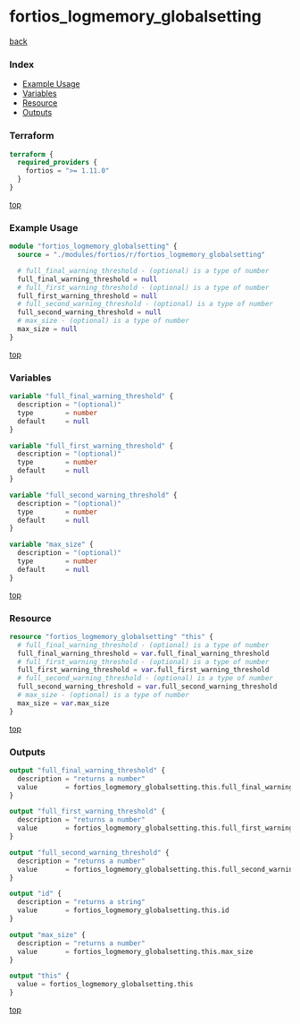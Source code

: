 # fortios_logmemory_globalsetting

[back](../fortios.md)

### Index

- [Example Usage](#example-usage)
- [Variables](#variables)
- [Resource](#resource)
- [Outputs](#outputs)

### Terraform

```terraform
terraform {
  required_providers {
    fortios = ">= 1.11.0"
  }
}
```

[top](#index)

### Example Usage

```terraform
module "fortios_logmemory_globalsetting" {
  source = "./modules/fortios/r/fortios_logmemory_globalsetting"

  # full_final_warning_threshold - (optional) is a type of number
  full_final_warning_threshold = null
  # full_first_warning_threshold - (optional) is a type of number
  full_first_warning_threshold = null
  # full_second_warning_threshold - (optional) is a type of number
  full_second_warning_threshold = null
  # max_size - (optional) is a type of number
  max_size = null
}
```

[top](#index)

### Variables

```terraform
variable "full_final_warning_threshold" {
  description = "(optional)"
  type        = number
  default     = null
}

variable "full_first_warning_threshold" {
  description = "(optional)"
  type        = number
  default     = null
}

variable "full_second_warning_threshold" {
  description = "(optional)"
  type        = number
  default     = null
}

variable "max_size" {
  description = "(optional)"
  type        = number
  default     = null
}
```

[top](#index)

### Resource

```terraform
resource "fortios_logmemory_globalsetting" "this" {
  # full_final_warning_threshold - (optional) is a type of number
  full_final_warning_threshold = var.full_final_warning_threshold
  # full_first_warning_threshold - (optional) is a type of number
  full_first_warning_threshold = var.full_first_warning_threshold
  # full_second_warning_threshold - (optional) is a type of number
  full_second_warning_threshold = var.full_second_warning_threshold
  # max_size - (optional) is a type of number
  max_size = var.max_size
}
```

[top](#index)

### Outputs

```terraform
output "full_final_warning_threshold" {
  description = "returns a number"
  value       = fortios_logmemory_globalsetting.this.full_final_warning_threshold
}

output "full_first_warning_threshold" {
  description = "returns a number"
  value       = fortios_logmemory_globalsetting.this.full_first_warning_threshold
}

output "full_second_warning_threshold" {
  description = "returns a number"
  value       = fortios_logmemory_globalsetting.this.full_second_warning_threshold
}

output "id" {
  description = "returns a string"
  value       = fortios_logmemory_globalsetting.this.id
}

output "max_size" {
  description = "returns a number"
  value       = fortios_logmemory_globalsetting.this.max_size
}

output "this" {
  value = fortios_logmemory_globalsetting.this
}
```

[top](#index)